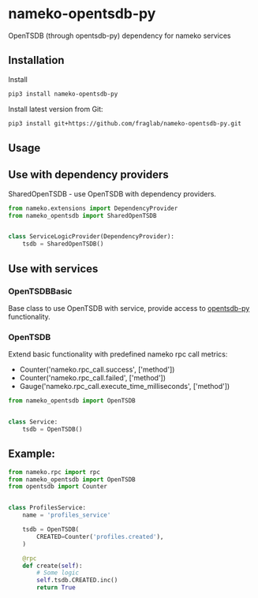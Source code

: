 # nameko-opentsdb-py
OpenTSDB (through opentsdb-py) dependency for nameko services

## Installation

Install
```bash
pip3 install nameko-opentsdb-py
```

Install latest version from Git:
```bash
pip3 install git+https://github.com/fraglab/nameko-opentsdb-py.git
```

## Usage

## Use with dependency providers

SharedOpenTSDB - use OpenTSDB with dependency providers.

```python
from nameko.extensions import DependencyProvider
from nameko_opentsdb import SharedOpenTSDB


class ServiceLogicProvider(DependencyProvider):
    tsdb = SharedOpenTSDB()

```

## Use with services

### OpenTSDBBasic
Base class to use OpenTSDB with service, provide access to [opentsdb-py](https://github.com/scarchik/opentsdb-py) functionality.

### OpenTSDB
Extend basic functionality with predefined nameko rpc call metrics:

* Counter('nameko.rpc_call.success', ['method'])
* Counter('nameko.rpc_call.failed', ['method'])
* Gauge('nameko.rpc_call.execute_time_milliseconds', ['method'])

```python
from nameko_opentsdb import OpenTSDB


class Service:
    tsdb = OpenTSDB()

```


## Example:
```python
from nameko.rpc import rpc
from nameko_opentsdb import OpenTSDB
from opentsdb import Counter


class ProfilesService:
    name = 'profiles_service'

    tsdb = OpenTSDB(
        CREATED=Counter('profiles.created'),
    )

    @rpc
    def create(self):
        # Some logic
        self.tsdb.CREATED.inc()
        return True

```